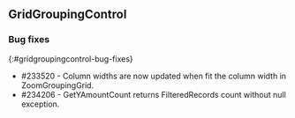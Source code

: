 ## GridGroupingControl

### Bug fixes
{:#gridgroupingcontrol-bug-fixes}

* \#233520 - Column widths are now updated when fit the column width in ZoomGroupingGrid.
* \#234206 - GetYAmountCount returns FilteredRecords count without null exception.